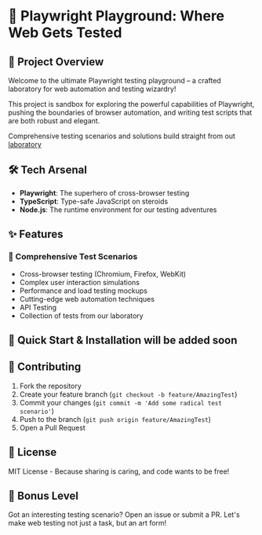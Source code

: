 # 🚀 Playwright Playground: Where Web Gets Tested

## 🎯 Project Overview

Welcome to the ultimate Playwright testing playground – a crafted laboratory for web automation and testing wizardry! 

This project is sandbox for exploring the powerful capabilities of Playwright, pushing the boundaries of browser automation, and writing test scripts that are both robust and elegant.

 Comprehensive testing scenarios and solutions build straight from out  [laboratory](https://github.com/avramare/playwriting/tree/dev2/laboratory) 

## 🛠 Tech Arsenal

- **Playwright**: The superhero of cross-browser testing
- **TypeScript**: Type-safe JavaScript on steroids
- **Node.js**: The runtime environment for our testing adventures

## ✨ Features

### 🧪 Comprehensive Test Scenarios
- Cross-browser testing (Chromium, Firefox, WebKit)
- Complex user interaction simulations
- Performance and load testing mockups
- Cutting-edge web automation techniques
- API Testing
- Collection of tests from our laboratory

## 🚀 Quick Start &  Installation will be added soon

## 🤝 Contributing
1. Fork the repository
2. Create your feature branch (`git checkout -b feature/AmazingTest`)
3. Commit your changes (`git commit -m 'Add some radical test scenario'`)
4. Push to the branch (`git push origin feature/AmazingTest`)
5. Open a Pull Request

## 📜 License
MIT License - Because sharing is caring, and code wants to be free!

## 🎉 Bonus Level
Got an interesting testing scenario? Open an issue or submit a PR. Let's make web testing not just a task, but an art form!
